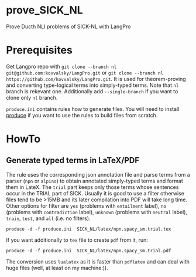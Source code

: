 # prove_SICK_NL
Prove Ducth NLI problems of SICK-NL with LangPro

# Prerequisites

Get Langpro repo with 
`git clone --branch nl git@github.com:kovvalsky/LangPro.git` or `git clone --branch nl https://github.com/kovvalsky/LangPro.git`.
It is used for theorem-proving and converting type-logical terms into simply-typed terms. Note that `nl` branch is rekevant one.
Additionally add `--single-branch` if you want to clone only `nl` branch.


`produce.ini` contains rules how to generate files.
You will need to install [produce](https://github.com/texttheater/produce) if you want to use the rules to build files from scratch.

# HowTo
## Generate typed terms in LaTeX/PDF

The rule uses the corresponding json annotation file and parse terms from a parser (`npn` or `alpino`) to obtain annotated simply-typed terms and format them in LateX. The `trial` part keeps only those terms whose sentences occur in the TRIAL part of SICK. Usually it is good to use a filter otherwise files tend to be >15MB and its later compilation into PDF will take long time. Other options for filter are `yes` (problems with `entailment` label), `no` (problems with `contradiction` label), `unknown` (problems with `neutral` label), `train`, `test`, and `all` (i.e. no filters).

```
produce -d -f produce.ini  SICK_NL/latex/npn.spacy_sm.trial.tex
```

If you want additionally to `tex` file to create `pdf` from it, run:

```
produce -d -f produce.ini  SICK_NL/latex/npn.spacy_sm.trial.pdf
```
The conversion uses `lualatex` as it is faster than `pdflatex` and can deal with huge files (well, at least on my machine:)).
